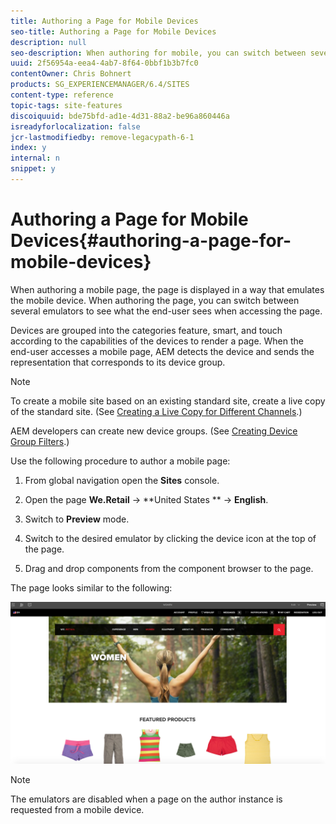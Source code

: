```yaml
---
title: Authoring a Page for Mobile Devices
seo-title: Authoring a Page for Mobile Devices
description: null
seo-description: When authoring for mobile, you can switch between several emulators to see what the end-user sees
uuid: 2f56954a-eea4-4ab7-8f64-0bbf1b3b7fc0
contentOwner: Chris Bohnert
products: SG_EXPERIENCEMANAGER/6.4/SITES
content-type: reference
topic-tags: site-features
discoiquuid: bde75bfd-ad1e-4d31-88a2-be96a860446a
isreadyforlocalization: false
jcr-lastmodifiedby: remove-legacypath-6-1
index: y
internal: n
snippet: y
---
```


# Authoring a Page for Mobile Devices{#authoring-a-page-for-mobile-devices}

When authoring a mobile page, the page is displayed in a way that emulates the mobile device. When authoring the page, you can switch between several emulators to see what the end-user sees when accessing the page.

Devices are grouped into the categories feature, smart, and touch according to the capabilities of the devices to render a page. When the end-user accesses a mobile page, AEM detects the device and sends the representation that corresponds to its device group.

>[!NOTE]
>
>To create a mobile site based on an existing standard site, create a live copy of the standard site. (See [Creating a Live Copy for Different Channels](../../administering/using/msm-livecopy.md).)
>
>AEM developers can create new device groups. (See [Creating Device Group Filters](../../developing/using/groupfilters.md).)

Use the following procedure to author a mobile page:

1. From global navigation open the **Sites** console.
1. Open the page **We.Retail** -&gt; **United States ** -&gt; **English**.  

1. Switch to **Preview** mode.
1. Switch to the desired emulator by clicking the device icon at the top of the page.
1. Drag and drop components from the component browser to the page.

The page looks similar to the following:

![](assets/mobileipademu.png)

>[!NOTE]
>
>The emulators are disabled when a page on the author instance is requested from a mobile device.

